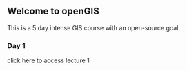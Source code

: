 ## Welcome to openGIS
This is a 5 day intense GIS course with an open-source goal.

### Day 1
click here to access lecture 1
